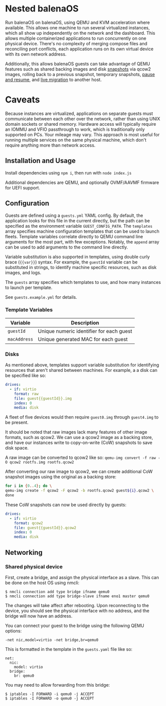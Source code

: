 # Nested balenaOS
Run balenaOS on balenaOS, using QEMU and KVM acceleration where available. This allows one machine to run several virtualized instances, which all show up independently on the network and the dashboard. This allows multiple containerized applications to run concurrently on one physical device. There's no complexity of merging compose files and reconciling port conflicts, each application runs on its own virtual device with its own network address.

Additionally, this allows balenaOS guests can take advantage of QEMU features such as shared backing images and disk [snapshots](https://wiki.qemu.org/Documentation/CreateSnapshot) via qcow2 images, rolling back to a previous snapshot, temporary snapshots, [pause and resume](https://qemu-project.gitlab.io/qemu/system/images.html#vm-005fsnapshots), and [live migration](https://developers.redhat.com/blog/2015/03/24/live-migrating-qemu-kvm-virtual-machines) to another host.

# Caveats

Because instances are virtualized, applications on separate guests must communicate between each other over the network, rather than using UNIX domain sockets or shared memory. Hardware access will typically require an IOMMU and VFIO passthrough to work, which is traditionally only supported on PCs. Your mileage may vary. This approach is most useful for running multiple services on the same physical machine, which don't require anything more than network access.

## Installation and Usage

Install dependencies using `npm i`, then run with `node index.js`

Additional dependencies are QEMU, and optionally OVMF/AAVMF firmware for UEFI support.

## Configuration

Guests are defined using a `guests.yml` YAML config.  By default, the application looks for this file in the current directly, but the path can be specified as the environment variable `GUEST_CONFIG_PATH`. The `templates` array specifies machine configuration templates that can be used to launch fleets. Template variables correlate directly to QEMU command line arguments for the most part, with few exceptions. Notably, the `append` array can be used to add arguments to the command line directly.

Variable substitution is also supported in templates, using double curly brace (`{{var}}`) syntax. For example, the `guestId` variable can be substituted in strings, to identify machine specific resources, such as disk images, and logs.

The `guests` array specifies which templates to use, and how many instances to launch per template.

See `guests.example.yml` for details.

### Template Variables
| Variable     | Description                              |
| ------------ | ---------------------------------------- |
| `guestId`    | Unique numeric identifier for each guest |
| `macAddress` | Unique generated MAC for each guest      |

### Disks
As mentioned above, templates support variable substitution for identifying resources that aren't shared  between machines. For example, a a disk can be specified like so:
```yaml
drives:
  - if: virtio
    format: raw
    file: guest{{guestId}}.img
    index: 0
    media: disk
```

A fleet of five devices would then require `guest0.img` through `guest4.img` to be present.

It should be noted that raw images lack many features of other image formats, such as qcow2. We can use a qcow2 image as a backing store, and have our instances write to copy-on-write (CoW) snapshots to save disk space.

A raw image can be converted to qcow2 like so:
`qemu-img convert -f raw -O qcow2 rootfs.img rootfs.qcow2`

After converting our raw image to qcow2, we can create additional CoW snapshot images using the original as a backing store:

```bash
for i in {0..4}; do \
qemu-img create -f qcow2 -F qcow2 -b rootfs.qcow2 guest${i}.qcow2 \
done
```

These CoW snapshots can now be used directly by guests:
```yaml
drives:
  - if: virtio
    format: qcow2
    file: guest{{guestId}}.qcow2
    index: 0
    media: disk
```

## Networking
### Shared physical device
First, create a bridge, and assign the physical interface as a slave. This can be done on the host OS using nmcli:

```
$ nmcli connection add type bridge ifname qemu0
$ nmcli connection add type bridge-slave ifname eno1 master qemu0
```

The changes will take affect after rebooting. Upon reconnecting to the device, you should see the physical interface with no address, and the bridge will now have an address.

You can connect your guest to the bridge using the following QEMU options:
```
-net nic,model=virtio -net bridge,br=qemu0
```

This is formatted in the template in the `guests.yaml` file like so:
```
net:
  nic:
    model: virtio
  bridge:
    br: qemu0
```

You may need to allow forwarding from this bridge:
```
$ iptables -I FORWARD -i qemu0 -j ACCEPT
$ iptables -I FORWARD -o qemu0 -j ACCEPT
```

